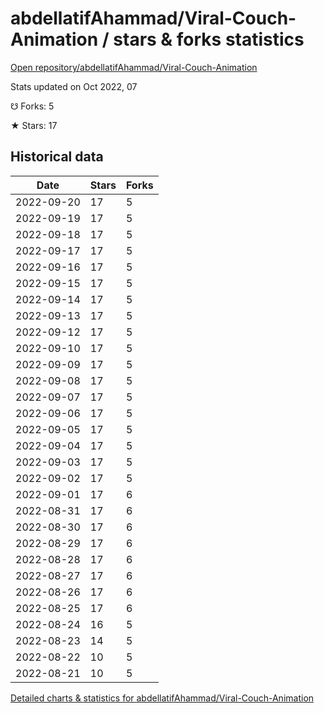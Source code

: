 # abdellatifAhammad/Viral-Couch-Animation / stars & forks statistics

[Open repository/abdellatifAhammad/Viral-Couch-Animation](https://github.com/abdellatifAhammad/Viral-Couch-Animation)

Stats updated on Oct 2022, 07

☋ Forks: 5

★ Stars: 17

## Historical data
| Date | Stars | Forks |
|------|-------|-------|
| 2022-09-20 | 17 | 5 | 
| 2022-09-19 | 17 | 5 | 
| 2022-09-18 | 17 | 5 | 
| 2022-09-17 | 17 | 5 | 
| 2022-09-16 | 17 | 5 | 
| 2022-09-15 | 17 | 5 | 
| 2022-09-14 | 17 | 5 | 
| 2022-09-13 | 17 | 5 | 
| 2022-09-12 | 17 | 5 | 
| 2022-09-10 | 17 | 5 | 
| 2022-09-09 | 17 | 5 | 
| 2022-09-08 | 17 | 5 | 
| 2022-09-07 | 17 | 5 | 
| 2022-09-06 | 17 | 5 | 
| 2022-09-05 | 17 | 5 | 
| 2022-09-04 | 17 | 5 | 
| 2022-09-03 | 17 | 5 | 
| 2022-09-02 | 17 | 5 | 
| 2022-09-01 | 17 | 6 | 
| 2022-08-31 | 17 | 6 | 
| 2022-08-30 | 17 | 6 | 
| 2022-08-29 | 17 | 6 | 
| 2022-08-28 | 17 | 6 | 
| 2022-08-27 | 17 | 6 | 
| 2022-08-26 | 17 | 6 | 
| 2022-08-25 | 17 | 6 | 
| 2022-08-24 | 16 | 5 | 
| 2022-08-23 | 14 | 5 | 
| 2022-08-22 | 10 | 5 | 
| 2022-08-21 | 10 | 5 | 


[Detailed charts & statistics for abdellatifAhammad/Viral-Couch-Animation](https://reviewgithub.com/rep/abdellatifAhammad/Viral-Couch-Animation)
